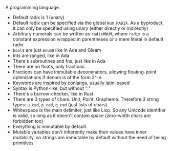 A programming language.

- Default radix is 1 (unary)
- Default radix can be specified via the global `Num.RADIX`. As a byproduct, it can only be specified using unary (either directly or indirectly)
- Arbitrary numerals can be written as `radix#NUM`, where `radix` is a constant expression wrapped in parentheses or a mere literal in default radix
- `bool`s are just `enum`s like in Ada and Gleam
- Ints are ranged, like in Ada
- There's subroutines and fns, just like in Ada
- There are no floats, only fractions.
- Fractions can have immutable denominators, allowing floating-point optimizations if denom is of the form 2^-n.
- Keywords are inspired by conlangs, usually latin-based
- Syntax is Python-like, but without ":"
- There's a borrow-checker, like in Rust
- There are 3 types of chars: Unit, Point, Grapheme. Therefore 3 string types: `u_cad`, `p_cad`, `g_cad` (just lists of chars)
- Whitespace is the main delimiter, just like Lisp. So any Unicode identifier is valid, so long as it doesn't contain space (zero-width chars are forbidden too)
- Everything is immutable by default.
- Mutable variables don't inherently make their values have inner mutability, so strings are immutable by default without the need of being primitives
